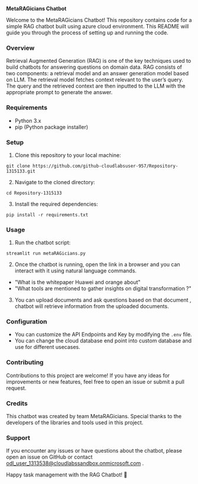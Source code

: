 **MetaRAGicians Chatbot**

Welcome to the MetaRAGicians Chatbot! This repository contains code for a simple RAG chatbot built using azure cloud environment. This README will guide you through the process of setting up and running the code.

### Overview
Retrieval Augmented Generation (RAG) is one of the key techniques used to build chatbots for answering questions on domain data. RAG consists of two components: a retrieval model and an answer generation model based on LLM. The retrieval model fetches context relevant to the user’s query. The query and the retrieved context are then inputted to the LLM with the appropriate prompt to generate the answer. 

### Requirements
- Python 3.x
- pip (Python package installer)

### Setup
1. Clone this repository to your local machine:

```
git clone https://github.com/github-cloudlabsuser-957/Repository-1315133.git
```

2. Navigate to the cloned directory:

```
cd Repository-1315133
```

3. Install the required dependencies:

```
pip install -r requirements.txt
```

### Usage
1. Run the chatbot script:

```
streamlit run metaRAGicians.py
```

2. Once the chatbot is running, open the link in a browser and you can interact with it using natural language commands. 

- "What is the whitepaper Huawei and orange about"
- "What tools are mentioned to gather insights on  digital transformation ?"

3. You can upload documents and ask questions based on that document , chatbot will retrieve information from the uploaded documents.
   
### Configuration
- You can customize the API Endpoints and Key by modifying the `.env` file.
- You can change the cloud database end point into custom database and use for different usecases.

### Contributing
Contributions to this project are welcome! If you have any ideas for improvements or new features, feel free to open an issue or submit a pull request.

### Credits
This chatbot was created by team MetaRAGicians. Special thanks to the developers of the libraries and tools used in this project.

### Support
If you encounter any issues or have questions about the chatbot, please open an issue on GitHub or contact odl_user_1313538@cloudlabssandbox.onmicrosoft.com .

Happy task management with the RAG Chatbot! 🚀

